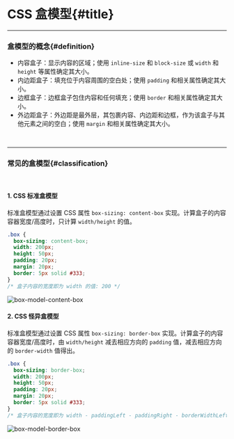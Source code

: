 # CSS 盒模型{#title}

---

### 盒模型的概念{#definition}

- 内容盒子：显示内容的区域；使用 <code>inline-size</code> 和 <code>block-size</code> 或 <code>width</code> 和 <code>height</code> 等属性确定其大小。
- 内边距盒子：填充位于内容周围的空白处；使用 <code>padding</code> 和相关属性确定其大小。
- 边框盒子：边框盒子包住内容和任何填充；使用 <code>border</code> 和相关属性确定其大小。
- 外边距盒子：外边距是最外层，其包裹内容、内边距和边框，作为该盒子与其他元素之间的空白；使用 <code>margin</code> 和相关属性确定其大小。

<br />

---

### 常见的盒模型{#classification}

<br />

#### 1. CSS 标准盒模型

标准盒模型通过设置 CSS 属性 <code>box-sizing: content-box</code> 实现。计算盒子的内容容器宽度/高度时，只计算 <code>width/height</code> 的值。

```css
.box {
  box-sizing: content-box;
  width: 200px;
  height: 50px;
  padding: 20px;
  margin: 20px;
  border: 5px solid #333;
}
/* 盒子内容的宽度即为 width 的值: 200 */
```

![box-model-content-box](/images/css/box-model-content-box.png)

#### 2. CSS 怪异盒模型

标准盒模型通过设置 CSS 属性 <code>box-sizing: border-box</code> 实现。计算盒子的内容容器宽度/高度时，由 <code>width/height</code> 减去相应方向的 <code>padding</code> 值，减去相应方向的 <code>border-width</code> 值得出。

```css
.box {
  box-sizing: border-box;
  width: 200px;
  height: 50px;
  padding: 20px;
  margin: 20px;
  border: 5px solid #333;
}
/* 盒子内容的宽度即为 width - paddingLeft - paddingRight - borderWidthLeft - borderWidthRight 的值: 200 - 20 * 2 - 5 * 2 = 150 */
```

![box-model-border-box](/images/css/box-model-border-box.png)